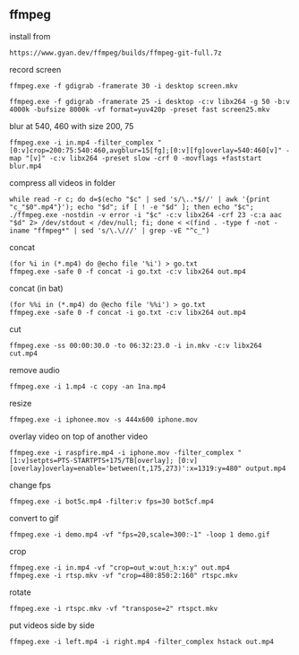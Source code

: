 ## ffmpeg

install from
```
https://www.gyan.dev/ffmpeg/builds/ffmpeg-git-full.7z
```

record screen
```
ffmpeg.exe -f gdigrab -framerate 30 -i desktop screen.mkv
```
```
ffmpeg.exe -f gdigrab -framerate 25 -i desktop -c:v libx264 -g 50 -b:v 4000k -bufsize 8000k -vf format=yuv420p -preset fast screen25.mkv
```

blur at 540, 460 with size 200, 75
```
ffmpeg.exe -i in.mp4 -filter_complex "[0:v]crop=200:75:540:460,avgblur=15[fg];[0:v][fg]overlay=540:460[v]" -map "[v]" -c:v libx264 -preset slow -crf 0 -movflags +faststart blur.mp4
```

compress all videos in folder
```
while read -r c; do d=$(echo "$c" | sed 's/\..*$//' | awk '{print "c_"$0".mp4"}'); echo "$d"; if [ ! -e "$d" ]; then echo "$c"; ./ffmpeg.exe -nostdin -v error -i "$c" -c:v libx264 -crf 23 -c:a aac "$d" 2> /dev/stdout < /dev/null; fi; done < <(find . -type f -not -iname "ffmpeg*" | sed 's/\.\///' | grep -vE "^c_")
```

concat
```
(for %i in (*.mp4) do @echo file '%i') > go.txt
ffmpeg.exe -safe 0 -f concat -i go.txt -c:v libx264 out.mp4
```

concat (in bat)
```
(for %%i in (*.mp4) do @echo file '%%i') > go.txt
ffmpeg.exe -safe 0 -f concat -i go.txt -c:v libx264 out.mp4
```

cut
```
ffmpeg.exe -ss 00:00:30.0 -to 06:32:23.0 -i in.mkv -c:v libx264 cut.mp4
```

remove audio
```
ffmpeg.exe -i 1.mp4 -c copy -an 1na.mp4
```

resize
```
ffmpeg.exe -i iphonee.mov -s 444x600 iphone.mov
```

overlay video on top of another video
```
ffmpeg.exe -i raspfire.mp4 -i iphone.mov -filter_complex "[1:v]setpts=PTS-STARTPTS+175/TB[overlay]; [0:v][overlay]overlay=enable='between(t,175,273)':x=1319:y=480" output.mp4
```

change fps
```
ffmpeg.exe -i bot5c.mp4 -filter:v fps=30 bot5cf.mp4
```

convert to gif
```
ffmpeg.exe -i demo.mp4 -vf "fps=20,scale=300:-1" -loop 1 demo.gif
```

crop
```
ffmpeg.exe -i in.mp4 -vf "crop=out_w:out_h:x:y" out.mp4
ffmpeg.exe -i rtsp.mkv -vf "crop=480:850:2:160" rtspc.mkv
```

rotate
```
ffmpeg.exe -i rtspc.mkv -vf "transpose=2" rtspct.mkv
```

put videos side by side
```
ffmpeg.exe -i left.mp4 -i right.mp4 -filter_complex hstack out.mp4
```
